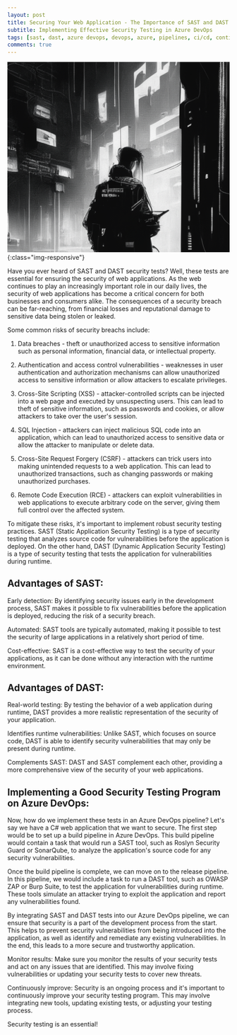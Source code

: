 ```yaml
---
layout: post
title: Securing Your Web Application - The Importance of SAST and DAST Tests on Azure DevOps
subtitle: Implementing Effective Security Testing in Azure DevOps
tags: [sast, dast, azure devops, devops, azure, pipelines, ci/cd, continuous integration, continuous delivery]
comments: true
---
```


![Securing Your Web Application - The Importance of SAST and DAST Tests on Azure DevOps](../assets/img/posts/sast-dast-title.png){:class="img-responsive"}

Have you ever heard of SAST and DAST security tests? Well, these tests are essential for ensuring the security of web applications. As the web continues to play an increasingly important role in our daily lives, the security of web applications has become a critical concern for both businesses and consumers alike. The consequences of a security breach can be far-reaching, from financial losses and reputational damage to sensitive data being stolen or leaked.

Some common risks of security breachs include: 

1. Data breaches - theft or unauthorized access to sensitive information such as personal information, financial data, or intellectual property.

2. Authentication and access control vulnerabilities - weaknesses in user authentication and authorization mechanisms can allow unauthorized access to sensitive information or allow attackers to escalate privileges.

3. Cross-Site Scripting (XSS) - attacker-controlled scripts can be injected into a web page and executed by unsuspecting users. This can lead to theft of sensitive information, such as passwords and cookies, or allow attackers to take over the user's session.

4. SQL Injection - attackers can inject malicious SQL code into an application, which can lead to unauthorized access to sensitive data or allow the attacker to manipulate or delete data.

5. Cross-Site Request Forgery (CSRF) - attackers can trick users into making unintended requests to a web application. This can lead to unauthorized transactions, such as changing passwords or making unauthorized purchases.

6. Remote Code Execution (RCE) - attackers can exploit vulnerabilities in web applications to execute arbitrary code on the server, giving them full control over the affected system.

To mitigate these risks, it's important to implement robust security testing practices. SAST (Static Application Security Testing) is a type of security testing that analyzes source code for vulnerabilities before the application is deployed. On the other hand, DAST (Dynamic Application Security Testing) is a type of security testing that tests the application for vulnerabilities during runtime.

## Advantages of SAST:
Early detection: By identifying security issues early in the development process, SAST makes it possible to fix vulnerabilities before the application is deployed, reducing the risk of a security breach.

Automated: SAST tools are typically automated, making it possible to test the security of large applications in a relatively short period of time.

Cost-effective: SAST is a cost-effective way to test the security of your applications, as it can be done without any interaction with the runtime environment.

## Advantages of DAST:
Real-world testing: By testing the behavior of a web application during runtime, DAST provides a more realistic representation of the security of your application.

Identifies runtime vulnerabilities: Unlike SAST, which focuses on source code, DAST is able to identify security vulnerabilities that may only be present during runtime.

Complements SAST: DAST and SAST complement each other, providing a more comprehensive view of the security of your web applications.

## Implementing a Good Security Testing Program on Azure DevOps:
Now, how do we implement these tests in an Azure DevOps pipeline? Let's say we have a C# web application that we want to secure. The first step would be to set up a build pipeline in Azure DevOps. This build pipeline would contain a task that would run a SAST tool, such as Roslyn Security Guard or SonarQube, to analyze the application's source code for any security vulnerabilities.

Once the build pipeline is complete, we can move on to the release pipeline. In this pipeline, we would include a task to run a DAST tool, such as OWASP ZAP or Burp Suite, to test the application for vulnerabilities during runtime. These tools simulate an attacker trying to exploit the application and report any vulnerabilities found.

By integrating SAST and DAST tests into our Azure DevOps pipeline, we can ensure that security is a part of the development process from the start. This helps to prevent security vulnerabilities from being introduced into the application, as well as identify and remediate any existing vulnerabilities. In the end, this leads to a more secure and trustworthy application.

Monitor results: Make sure you monitor the results of your security tests and act on any issues that are identified. This may involve fixing vulnerabilities or updating your security tests to cover new threats.

Continuously improve: Security is an ongoing process and it's important to continuously improve your security testing program. This may involve integrating new tools, updating existing tests, or adjusting your testing process.

Security testing is an essential!